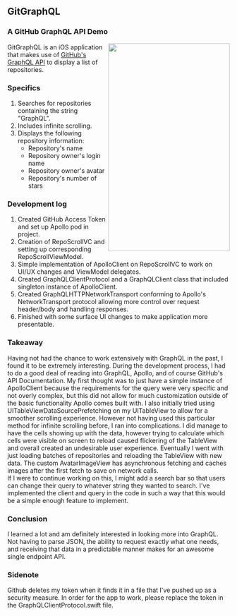 
## GitGraphQL  
### A GitHub GraphQL API Demo

<img align="right" width="275" height="471" src="https://i.imgur.com/EXwwRLG.png">

GitGraphQL is an iOS application that makes use of [GitHub's GraphQL API](https://developer.github.com/v4/) to display a list of repositories.

### Specifics
1. Searches for repositories containing the string "GraphQL".
2. Includes infinite scrolling.
3. Displays the following repository information:
    - Repository's name
    - Repository owner's login name
    - Repository owner's avatar
    - Repository's number of stars
    
### Development log
1. Created GitHub Access Token and set up Apollo pod in project.
2. Creation of RepoScrollVC and setting up corresponding RepoScrollViewModel.
3. Simple implementation of ApolloClient on RepoScrollVC to work on UI/UX changes and ViewModel delegates.
4. Created GraphQLClientProtocol and a GraphQLClient class that included singleton instance of ApolloClient.
5. Created GraphQLHTTPNetworkTransport conforming to Apollo's NetworkTransport protocol allowing more control over request header/body and handling responses.
6. Finished with some surface UI changes to make application more presentable.

### Takeaway
Having not had the chance to work extensively with GraphQL in the past, I found it to be extremely interesting. During the development process, I had to do a good deal of reading into GraphQL, Apollo, and of course GitHub's API Documentation. 
My first thought was to just have a simple instance of ApolloClient because the requirements for the query were very specific and not overly complex, but this did not allow for much customization outside of the basic functionality Apollo comes built with.
I also initially tried using UITableViewDataSourcePrefetching on my UITableView to allow for a smoother scrolling experience. However not having used this particular method for infinite scrolling before, I ran into complications.
I did manage to have the cells showing up with the data, however trying to calculate which cells were visible on screen to reload caused flickering of the TableView and overall created an undesirable user experience.
Eventually I went with just loading batches of repositories and reloading the TableView with new data. The custom AvatarImageView has asynchronous fetching and caches images after the first fetch to save on network calls.  
If I were to continue working on this, I might add a search bar so that users can change their query to whatever string they wanted to search. I've implemented the client and query in the code in such a way that this would be a simple enough feature to implement.

### Conclusion
I learned a lot and am definitely interested in looking more into GraphQL. Not having to parse JSON, the ability to request exactly what one needs, and receiving that data in a predictable manner makes for an awesome single endpoint API.

### Sidenote
Github deletes my token when it finds it in a file that I've pushed up as a security measure. In order for the app to work, please replace the token in the GraphQLClientProtocol.swift file.
